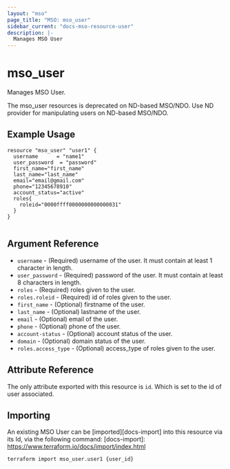 ```yaml
---
layout: "mso"
page_title: "MSO: mso_user"
sidebar_current: "docs-mso-resource-user"
description: |-
  Manages MSO User
---
```


# mso_user #

Manages MSO User.

The mso_user resources is deprecated on ND-based MSO/NDO.
Use ND provider for manipulating users on ND-based MSO/NDO.

## Example Usage ##

```hcl
resource "mso_user" "user1" {
  username      = "name1"
  user_password  = "password"
  first_name="first_name"
  last_name="last_name"
  email="email@gmail.com"
  phone="12345678910"
  account_status="active"
  roles{
    roleid="0000ffff0000000000000031"
  }
}


```

## Argument Reference ##

* `username` - (Required) username of the user. It must contain at least 1 character in length.
* `user_password` - (Required) password of the user. It must contain at least 8 characters in length.
* `roles` - (Required) roles given to the user.
* `roles.roleid` - (Required) id of roles given to the user.
* `first_name` - (Optional) firstname of the user.
* `last_name` - (Optional) lastname of the user.
* `email` - (Optional) email of the user.
* `phone` - (Optional) phone of the user.
* `account-status` - (Optional) account status of the user.
* `domain` - (Optional) domain status of the user.
* `roles.access_type` - (Optional) access_type of roles given to the user.

## Attribute Reference ##

The only attribute exported with this resource is `id`. Which is set to the id of user associated.

## Importing ##

An existing MSO User can be [imported][docs-import] into this resource via its Id, via the following command: [docs-import]: <https://www.terraform.io/docs/import/index.html>

```bash
terraform import mso_user.user1 {user_id}
```